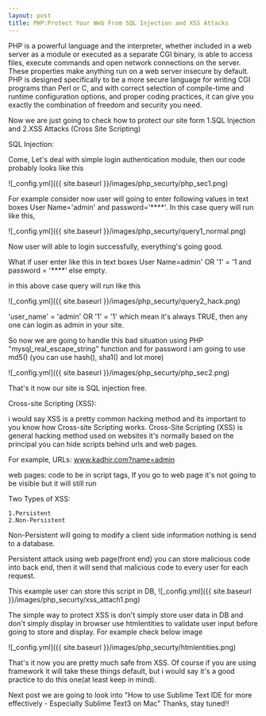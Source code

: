 ```yaml
---
layout: post
title: PHP:Protect Your Web From SQL Injection and XSS Attacks
---
```


PHP is a powerful language and the interpreter, whether included in a web server as a module or executed as a separate CGI binary, is able to access files, execute commands and open network connections on the server. These properties make anything run on a web server insecure by default. PHP is designed specifically to be a more secure language for writing CGI programs than Perl or C, and with correct selection of compile-time and runtime configuration options, and proper coding practices, it can give you exactly the combination of freedom and security you need.

Now we are just going to check how to protect our site form 
	1.SQL Injection and 
	2.XSS Attacks (Cross Site Scripting)

SQL Injection:

Come, Let's deal with simple login authentication module, then our code probably looks like this

![_config.yml]({{ site.baseurl }}/images/php_securty/php_sec1.png)

For example consider now user will going to enter following values in text boxes User Name='admin' and password='****'.
In this case query will run like this,

![_config.yml]({{ site.baseurl }}/images/php_securty/query1_normal.png)

Now user will able to login successfully, everything's going good.

What if user enter like this in text boxes User Name=admin' OR '1' = '1 and password = '****' else empty.

in this above case query will run like this

![_config.yml]({{ site.baseurl }}/images/php_securty/query2_hack.png)

'user_name' = 'admin' OR '1' = '1' which mean it's always TRUE, then any one can login as admin in your site.

So now we are going to handle this bad situation using PHP "mysql_real_escape_string" function and for password i am going to use md5() (you can use hash(), sha1() and lot more)

![_config.yml]({{ site.baseurl }}/images/php_securty/php_sec2.png)

That's it now our site is SQL injection free.

Cross-site Scripting (XSS):

i would say XSS is a pretty common hacking method and its important to you know how Cross-site Scripting works.
Cross-Site Scripting (XSS) is general hacking method used on websites it's normally based on the principal you can hide scripts behind urls and web pages.

For example,
URLs: www.kadhir.com?name=admin

web pages: code to be in script tags, If you go to web page it's not going to be visible but it will still run

Two Types of XSS:

	1.Persistent
	2.Non-Persistent

Non-Persistent will going to modify a client side information nothing is send to a database.

Persistent attack using web page(front end) you can store malicious code into back end, then it will send that malicious code to every user for each request.

This example user can store this script in DB, 
![_config.yml]({{ site.baseurl }}/images/php_securty/xss_attach1.png)

The simple way to protect XSS is don't simply store user data in DB and don't simply display in browser use htmlentities to validate user input before going to store and display. For example check below image

![_config.yml]({{ site.baseurl }}/images/php_securty/htmlentities.png)

That's it now you are pretty much safe from XSS. Of course if you are using framework it will take these things default, but i would say it's a good practice to do this one(at least keep in mind).

Next post we are going to look into "How to use Sublime Text IDE for more effectively - Especially Sublime Text3 on Mac"
Thanks, stay tuned!!